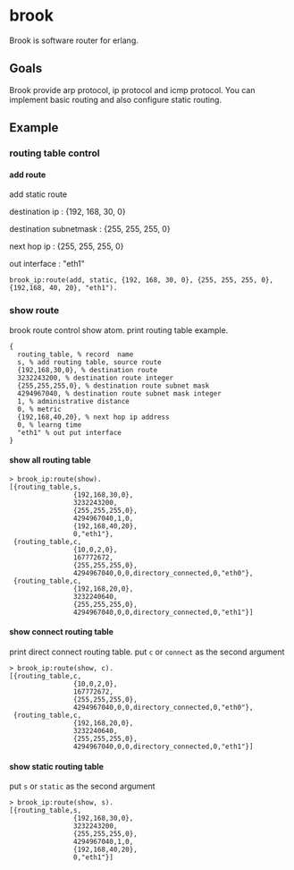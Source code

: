 brook
=====

Brook is software router for erlang.

## Goals

Brook provide arp protocol, ip protocol and icmp protocol.
You can implement basic routing and also configure static routing.


## Example

### routing table control
#### add route

add static route

destination ip : {192, 168, 30, 0}

destination subnetmask : {255, 255, 255, 0}

next hop ip : {255, 255, 255, 0}

out interface : "eth1"

```
brook_ip:route(add, static, {192, 168, 30, 0}, {255, 255, 255, 0}, {192,168, 40, 20}, "eth1").
```

### show route

brook route control show atom.
print routing table example.

```
{
  routing_table, % record  name
  s, % add routing table, source route
  {192,168,30,0}, % destination route
  3232243200, % destination route integer
  {255,255,255,0}, % destination route subnet mask
  4294967040, % destination route subnet mask integer
  1, % administrative distance
  0, % metric
  {192,168,40,20}, % next hop ip address
  0, % learng time
  "eth1" % out put interface
}
```

#### show all routing table

```
> brook_ip:route(show).
[{routing_table,s,
                {192,168,30,0},
                3232243200,
                {255,255,255,0},
                4294967040,1,0,
                {192,168,40,20},
                0,"eth1"},
 {routing_table,c,
                {10,0,2,0},
                167772672,
                {255,255,255,0},
                4294967040,0,0,directory_connected,0,"eth0"},
 {routing_table,c,
                {192,168,20,0},
                3232240640,
                {255,255,255,0},
                4294967040,0,0,directory_connected,0,"eth1"}]
```

#### show connect routing table

print direct connect routing table.
put `c` or `connect` as the second argument

```
> brook_ip:route(show, c).
[{routing_table,c,
                {10,0,2,0},
                167772672,
                {255,255,255,0},
                4294967040,0,0,directory_connected,0,"eth0"},
 {routing_table,c,
                {192,168,20,0},
                3232240640,
                {255,255,255,0},
                4294967040,0,0,directory_connected,0,"eth1"}]
```

#### show static routing table

put `s` or `static` as the second argument

```
> brook_ip:route(show, s).
[{routing_table,s,
                {192,168,30,0},
                3232243200,
                {255,255,255,0},
                4294967040,1,0,
                {192,168,40,20},
                0,"eth1"}]
```
